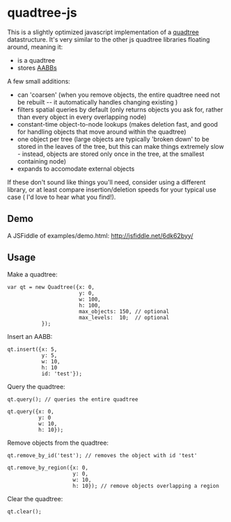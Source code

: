 # quadtree-js

This is a slightly optimized javascript implementation of a [quadtree](http://en.wikipedia.org/wiki/Quadtree) datastructure. It's very similar to the other js quadtree libraries floating around, meaning it:

* is a quadtree
* stores [AABBs](http://en.wikipedia.org/wiki/Bounding_box#Axis-aligned_minimum_bounding_box)

A few small additions:

* can 'coarsen' (when you remove objects, the entire quadtree need not be rebuilt -- it automatically handles changing existing )
* filters spatial queries by default (only returns objects you ask for, rather than every object in every overlapping node)
* constant-time object-to-node lookups (makes deletion fast, and good for handling objects that move around within the quadtree)
* one object per tree (large objects are typically 'broken down' to be stored in the leaves of the tree, but this can make things extremely slow - instead, objects are stored only once in the tree, at the smallest containing node)
* expands to accomodate external objects

If these don't sound like things you'll need, consider using a different library, or at least compare insertion/deletion speeds for your typical use case ( I'd love to hear what you find!).


## Demo

A JSFiddle of examples/demo.html:
http://jsfiddle.net/6dk62byy/


## Usage

Make a quadtree:

    var qt = new Quadtree({x: 0,
                           y: 0,
                           w: 100,
                           h: 100,
                           max_objects: 150, // optional
                           max_levels:  10;  // optional
			   });

Insert an AABB:

    qt.insert({x: 5,
               y: 5,
               w: 10,
               h: 10
               id: 'test'});

Query the quadtree:

    qt.query(); // queries the entire quadtree

    qt.query({x: 0,
              y: 0
              w: 10,
              h: 10});

Remove objects from the quadtree:

    qt.remove_by_id('test'); // removes the object with id 'test'

    qt.remove_by_region({x: 0,
                         y: 0,
                         w: 10,
                         h: 10}); // remove objects overlapping a region

Clear the quadtree:

    qt.clear();